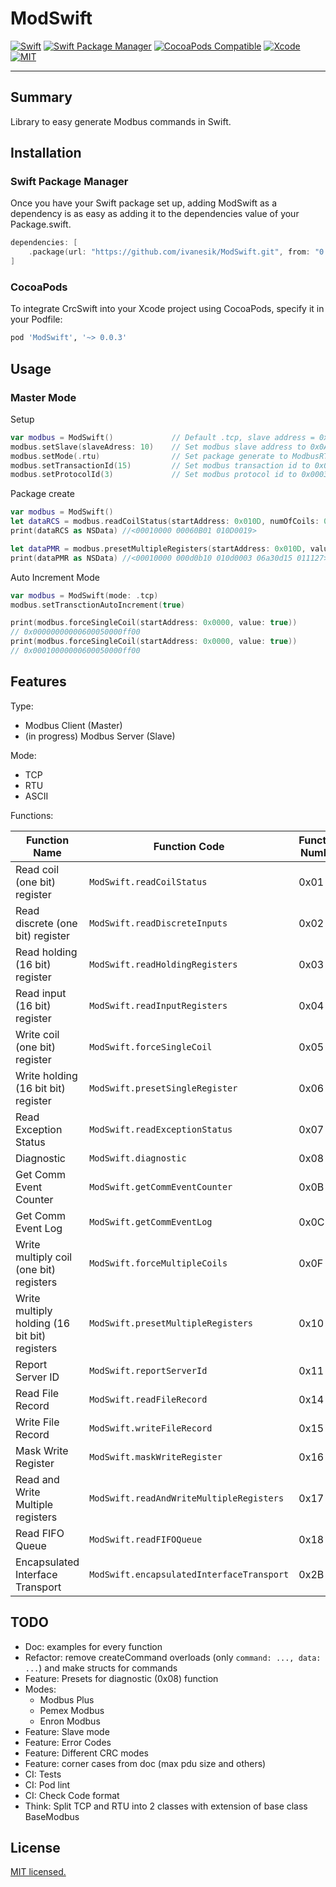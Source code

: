 # ModSwift

[![Swift](https://img.shields.io/badge/Swift->5.0-orange.svg)](https://swift.org)
[![Swift Package Manager](https://img.shields.io/badge/Swift_Package_Manager-compatible-orange?style=flat-square)](https://img.shields.io/badge/Swift_Package_Manager-compatible-orange?style=flat-square)
[![CocoaPods Compatible](https://img.shields.io/cocoapods/v/ModSwift.svg?style=flat-square)](https://img.shields.io/cocoapods/v/ModSwift.svg)
[![Xcode](https://img.shields.io/badge/Xcode-14.0-blue.svg)](https://developer.apple.com/xcode)
[![MIT](https://img.shields.io/badge/License-MIT-red.svg)](https://opensource.org/licenses/MIT)

---

## Summary

Library to easy generate Modbus commands in Swift.

## Installation

### Swift Package Manager

Once you have your Swift package set up, adding ModSwift as a dependency is as easy as adding it to the dependencies value of your Package.swift.

```swift
dependencies: [
    .package(url: "https://github.com/ivanesik/ModSwift.git", from: "0.0.3")
]
```

### CocoaPods

To integrate CrcSwift into your Xcode project using CocoaPods, specify it in your Podfile:

```ruby
pod 'ModSwift', '~> 0.0.3'
```

## Usage

### Master Mode

Setup

```swift
var modbus = ModSwift()             // Default .tcp, slave address = 0x00
modbus.setSlave(slaveAdress: 10)    // Set modbus slave address to 0x0A
modbus.setMode(.rtu)                // Set package generate to ModbusRTU mode
modbus.setTransactionId(15)         // Set modbus transaction id to 0x000E (just in .tcp mode)
modbus.setProtocolId(3)             // Set modbus protocol id to 0x0003 (just in .tcp mode)
```

Package create

```swift
var modbus = ModSwift()
let dataRCS = modbus.readCoilStatus(startAddress: 0x010D, numOfCoils: 0x0019)
print(dataRCS as NSData) //<00010000 00060B01 010D0019>

let dataPMR = modbus.presetMultipleRegisters(startAddress: 0x010D, values: [0xA30D, 0x1501, 0x1127])
print(dataPMR as NSData) //<00010000 000d0b10 010d0003 06a30d15 011127>
```

Auto Increment Mode

```swift
var modbus = ModSwift(mode: .tcp)
modbus.setTransctionAutoIncrement(true)

print(modbus.forceSingleCoil(startAddress: 0x0000, value: true))
// 0x00000000000600050000ff00
print(modbus.forceSingleCoil(startAddress: 0x0000, value: true))
// 0x00010000000600050000ff00
```

## Features

Type:

- Modbus Client (Master)
- (in progress) Modbus Server (Slave)

Mode:

- TCP
- RTU
- ASCII

Functions:

| Function Name                                 | Function Code                             | Function Number |
| --------------------------------------------- | ----------------------------------------- | --------------- |
| Read coil (one bit) register                  | `ModSwift.readCoilStatus`                 | 0x01            |
| Read discrete (one bit) register              | `ModSwift.readDiscreteInputs`             | 0x02            |
| Read holding (16 bit) register                | `ModSwift.readHoldingRegisters`           | 0x03            |
| Read input (16 bit) register                  | `ModSwift.readInputRegisters`             | 0x04            |
| Write coil (one bit) register                 | `ModSwift.forceSingleCoil`                | 0x05            |
| Write holding (16 bit bit) register           | `ModSwift.presetSingleRegister`           | 0x06            |
| Read Exception Status                         | `ModSwift.readExceptionStatus`            | 0x07            |
| Diagnostic                                    | `ModSwift.diagnostic`                     | 0x08            |
| Get Comm Event Counter                        | `ModSwift.getCommEventCounter`            | 0x0B            |
| Get Comm Event Log                            | `ModSwift.getCommEventLog`                | 0x0C            |
| Write multiply coil (one bit) registers       | `ModSwift.forceMultipleCoils`             | 0x0F            |
| Write multiply holding (16 bit bit) registers | `ModSwift.presetMultipleRegisters`        | 0x10            |
| Report Server ID                              | `ModSwift.reportServerId`                 | 0x11            |
| Read File Record                              | `ModSwift.readFileRecord`                 | 0x14            |
| Write File Record                             | `ModSwift.writeFileRecord`                | 0x15            |
| Mask Write Register                           | `ModSwift.maskWriteRegister`              | 0x16            |
| Read and Write Multiple registers             | `ModSwift.readAndWriteMultipleRegisters`  | 0x17            |
| Read FIFO Queue                               | `ModSwift.readFIFOQueue`                  | 0x18            |
| Encapsulated Interface Transport              | `ModSwift.encapsulatedInterfaceTransport` | 0x2B            |

## TODO

- Doc: examples for every function
- Refactor: remove createCommand overloads (only `command: ..., data: ...`) and make structs for commands
- Feature: Presets for diagnostic (0x08) function
- Modes:
  - Modbus Plus
  - Pemex Modbus
  - Enron Modbus
- Feature: Slave mode
- Feature: Error Codes
- Feature: Different CRC modes
- Feature: corner cases from doc (max pdu size and others)
- CI: Tests
- CI: Pod lint
- CI: Check Code format
- Think: Split TCP and RTU into 2 classes with extension of base class BaseModbus

## License

[MIT licensed.](LICENSE)
